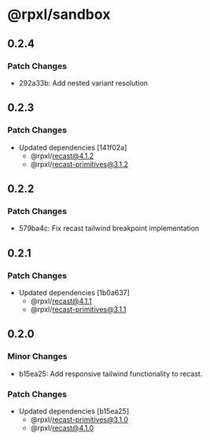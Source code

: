 # @rpxl/sandbox

## 0.2.4

### Patch Changes

- 292a33b: Add nested variant resolution

## 0.2.3

### Patch Changes

- Updated dependencies [141f02a]
  - @rpxl/recast@4.1.2
  - @rpxl/recast-primitives@3.1.2

## 0.2.2

### Patch Changes

- 579ba4c: Fix recast tailwind breakpoint implementation

## 0.2.1

### Patch Changes

- Updated dependencies [1b0a637]
  - @rpxl/recast@4.1.1
  - @rpxl/recast-primitives@3.1.1

## 0.2.0

### Minor Changes

- b15ea25: Add responsive tailwind functionality to recast.

### Patch Changes

- Updated dependencies [b15ea25]
  - @rpxl/recast-primitives@3.1.0
  - @rpxl/recast@4.1.0
